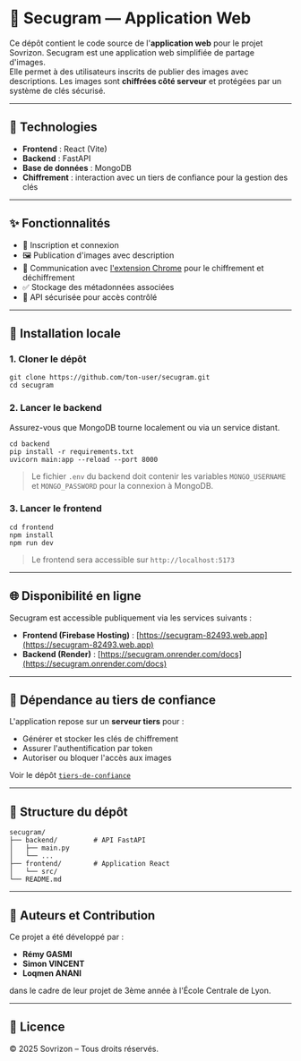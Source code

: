 # 📸 Secugram — Application Web

Ce dépôt contient le code source de l'**application web** pour le projet Sovrizon. Secugram est une application web simplifiée de partage d'images.  
Elle permet à des utilisateurs inscrits de publier des images avec descriptions. Les images sont **chiffrées côté serveur** et protégées par un système de clés sécurisé.

---

## 🧱 Technologies

- **Frontend** : React (Vite)
- **Backend** : FastAPI
- **Base de données** : MongoDB
- **Chiffrement** : interaction avec un tiers de confiance pour la gestion des clés

---

## ✨ Fonctionnalités

- 📝 Inscription et connexion
- 🖼️ Publication d'images avec description
- 🔐 Communication avec [l'extension Chrome](https://github.com/Sovrizon/extension) pour le chiffrement et déchiffrement
- ✅ Stockage des métadonnées associées
- 🔗 API sécurisée pour accès contrôlé

---

## 🚀 Installation locale

### 1. Cloner le dépôt

```
git clone https://github.com/ton-user/secugram.git
cd secugram
```

### 2. Lancer le backend

Assurez-vous que MongoDB tourne localement ou via un service distant.

```
cd backend
pip install -r requirements.txt
uvicorn main:app --reload --port 8000
```

> Le fichier `.env` du backend doit contenir les variables `MONGO_USERNAME` et `MONGO_PASSWORD` pour la connexion à MongoDB.

### 3. Lancer le frontend

```
cd frontend
npm install
npm run dev
```

> Le frontend sera accessible sur `http://localhost:5173`

---

## 🌐 Disponibilité en ligne

Secugram est accessible publiquement via les services suivants :

- **Frontend (Firebase Hosting)** : [https://secugram-82493.web.app](https://secugram-82493.web.app)
- **Backend (Render)** : [https://secugram.onrender.com/docs](https://secugram.onrender.com/docs)

---

## 🔐 Dépendance au tiers de confiance

L'application repose sur un **serveur tiers** pour :

- Générer et stocker les clés de chiffrement
- Assurer l'authentification par token
- Autoriser ou bloquer l'accès aux images

Voir le dépôt [`tiers-de-confiance`](https://github.com/sovrizon/tiers-de-confiance)

---

## 📂 Structure du dépôt

```
secugram/
├── backend/         # API FastAPI
│   ├── main.py
│   └── ...
├── frontend/        # Application React
│   └── src/
└── README.md
```

---

## 👥 Auteurs et Contribution

Ce projet a été développé par :
- **Rémy GASMI**
- **Simon VINCENT**
- **Loqmen ANANI**

dans le cadre de leur projet de 3ème année à l'École Centrale de Lyon.

---

## 📄 Licence

© 2025 Sovrizon – Tous droits réservés.